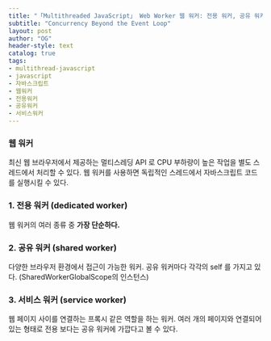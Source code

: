 ```yaml
---
title: "「Multithreaded JavaScript」 Web Worker 웹 워커: 전용 워커, 공유 워커, 서비스 워커"
subtitle: "Concurrency Beyond the Event Loop"
layout: post
author: "OG"
header-style: text
catalog: true
tags:
- multithread-javascript
- javascript
- 자바스크립트
- 웹워커
- 전용워커
- 공유워커
- 서비스워커
---
```


### 웹 워커
최신 웹 브라우저에서 제공하는 멀티스레딩 API 로 CPU 부하량이 높은 작업을 별도 스레드에서 처리할 수 있다.
웹 워커를 사용하면 독립적인 스레드에서 자바스크립트 코드를 실행시킬 수 있다. 


### 1. 전용 워커 (dedicated worker)
웹 워커의 여러 종류 중 **가장 단순하다.**


### 2. 공유 워커 (shared worker)
다양한 브라우저 환경에서 접근이 가능한 워커.
공유 워커마다 각각의 self 를 가지고 있다. (SharedWorkerGlobalScope의 인스턴스)


### 3. 서비스 워커 (service worker)
웹 페이지 사이를 연결하는 프록시 같은 역할을 하는 워커.
여러 개의 페이지와 연결되어 있는 형태로 전용 보다는 공유 워커에 가깝다고 볼 수 있다. 
